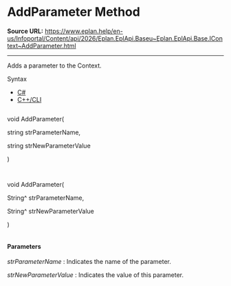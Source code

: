 # AddParameter Method

**Source URL:** https://www.eplan.help/en-us/Infoportal/Content/api/2026/Eplan.EplApi.Baseu~Eplan.EplApi.Base.IContext~AddParameter.html

---

Adds a parameter to the Context.

Syntax

- [C#](#i-syntax-CS)
- [C++/CLI](#i-syntax-CPP2005)

```
```
void AddParameter( 

   string strParameterName,

   string strNewParameterValue

)
```
```

```
```
void AddParameter( 

   String^ strParameterName,

   String^ strNewParameterValue

)
```
```

#### Parameters

*strParameterName*
:   Indicates the name of the parameter.

*strNewParameterValue*
:   Indicates the value of this parameter.
